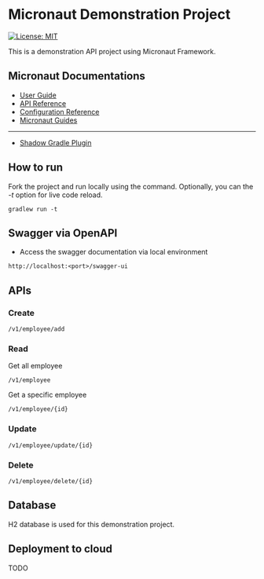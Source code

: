 # Micronaut Demonstration Project
[![License: MIT](https://img.shields.io/badge/License-MIT-yellow.svg)](https://opensource.org/licenses/MIT)

This is a demonstration API project using Micronaut Framework.
## Micronaut Documentations

- [User Guide](https://docs.micronaut.io/3.7.4/guide/index.html)
- [API Reference](https://docs.micronaut.io/3.7.4/api/index.html)
- [Configuration Reference](https://docs.micronaut.io/3.7.4/guide/configurationreference.html)
- [Micronaut Guides](https://guides.micronaut.io/index.html)
---

- [Shadow Gradle Plugin](https://plugins.gradle.org/plugin/com.github.johnrengelman.shadow)

## How to run
Fork the project and run locally using the command. Optionally, you can the <i>-t</i> option for live code reload.
```
gradlew run -t
```

## Swagger via OpenAPI

- Access the swagger documentation via local environment
```
http://localhost:<port>/swagger-ui
```

## APIs

### Create
```
/v1/employee/add
```
### Read
Get all employee
```
/v1/employee
```
Get a specific employee
```
/v1/employee/{id}
```
### Update
```
/v1/employee/update/{id}
```
### Delete
```
/v1/employee/delete/{id}
```

## Database
H2 database is used for this demonstration project.

## Deployment to cloud
TODO
